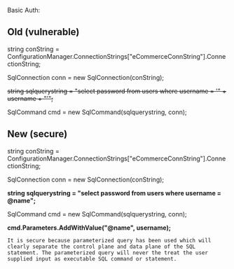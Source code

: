 Basic Auth:
## Old (vulnerable)
string conString = ConfigurationManager.ConnectionStrings["eCommerceConnString"].ConnectionString;

SqlConnection conn = new SqlConnection(conString);

~~string sqlquerystring = "select password from users where username = '" + username + "'";~~

SqlCommand cmd = new SqlCommand(sqlquerystring, conn);

## New (secure)
string conString = ConfigurationManager.ConnectionStrings["eCommerceConnString"].ConnectionString;

SqlConnection conn = new SqlConnection(conString);

**string sqlquerystring = "select password from users where username = @name";**

SqlCommand cmd = new SqlCommand(sqlquerystring, conn);

**cmd.Parameters.AddWithValue("@name", username);**

```It is secure because parameterized query has been used which will clearly separate the control plane and data plane of the SQL statement. The parameterized query will never the treat the user supplied input as executable SQL command or statement.```
